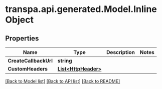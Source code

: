 # transpa.api.generated.Model.InlineObject

## Properties

Name | Type | Description | Notes
------------ | ------------- | ------------- | -------------
**CreateCallbackUrl** | **string** |  | 
**CustomHeaders** | [**List&lt;HttpHeader&gt;**](HttpHeader.md) |  | 

[[Back to Model list]](../README.md#documentation-for-models) [[Back to API list]](../README.md#documentation-for-api-endpoints) [[Back to README]](../README.md)

